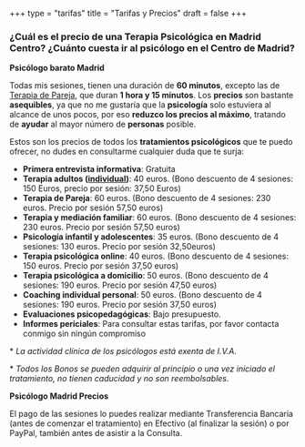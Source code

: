 +++
type = "tarifas"
title = "Tarifas y Precios"
draft = false
+++

### ¿Cuál es el precio de una Terapia Psicológica en Madrid Centro? ¿Cuánto cuesta ir al psicólogo en el Centro de Madrid?

**Psicólogo barato Madrid**

Todas mis sesiones, tienen una duración de **60 minutos**, excepto las de [Terapia de Pareja](https://ampsicologiamadrid.com/terapias/pareja/), que duran **1 hora y 15 minutos**.
Los **precios** son bastante **asequibles**, ya que no me gustaría que la **psicología** solo estuviera al alcance de unos pocos, por eso **reduzco los precios al máximo**, tratando de **ayudar** al mayor número de **personas** posible.

Estos son los precios de todos los **tratamientos psicológicos** que te puedo ofrecer, no dudes en consultarme cualquier duda que te surja:

- **Primera entrevista informativa**: Gratuita
- **Terapia adultos ([individual](https://ampsicologiamadrid.com/terapias/individual/))**: 40 euros. (Bono descuento de 4 sesiones: 150 Euros, precio por sesión: 37,50 Euros)
- **Terapia de Pareja**: 60 euros. (Bono descuento de 4 sesiones: 230 euros. Precio por sesión 57,50 euros)
- **Terapia y mediación familiar**: 60 euros. (Bono descuento de 4 sesiones: 230 euros. Precio por sesión 57,50 euros)
- **Psicología infantil y adolescentes**: 35 euros. (Bono descuento de 4 sesiones: 130 euros. Precio por sesión 32,50euros)
- **Terapia psicológica online**: 40 euros. (Bono descuento de 4 sesiones: 150 euros. Precio por sesión 37,50 euros)
- **Terapia psicológica a domicilio**: 50 euros. (Bono descuento de 4 sesiones: 190 euros. Precio por sesión 47,50 euros)
- **Coaching individual personal**: 50 euros. (Bono descuento de 4 sesiones: 190 euros. Precio por sesión 37,50 euros)
- **Evaluaciones psicopedagógicas**: Bajo presupuesto.
- **Informes periciales**: Para consultar estas tarifas, por favor contacta conmigo sin ningún compromiso

\* *La actividad clínica de los psicólogos está exenta de I.V.A.*

\* *Todos los Bonos se pueden adquirir al principio o una vez iniciado el tratamiento, no tienen caducidad y no son reembolsables.*

**Psicólogo Madrid Precios**

El pago de las sesiones lo puedes realizar mediante Transferencia Bancaria (antes de comenzar el tratamiento) en Efectivo (al finalizar la sesión) o por PayPal, también antes de asistir a la Consulta.